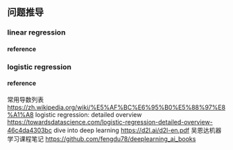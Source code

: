 ## 问题推导

### linear regression

#### reference


### logistic regression

#### reference
常用导数列表
<https://zh.wikipedia.org/wiki/%E5%AF%BC%E6%95%B0%E5%88%97%E8%A1%A8>
logistic regression: detailed overview
<https://towardsdatascience.com/logistic-regression-detailed-overview-46c4da4303bc>
dive into deep learning
<https://d2l.ai/d2l-en.pdf>
吴恩达机器学习课程笔记
<https://github.com/fengdu78/deeplearning_ai_books>
